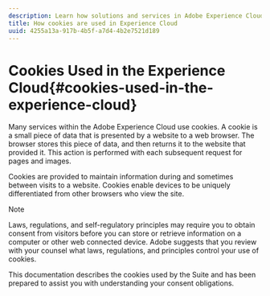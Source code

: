```yaml
---
description: Learn how solutions and services in Adobe Experience Cloud use cookies.
title: How cookies are used in Experience Cloud 
uuid: 4255a13a-917b-4b5f-a7d4-4b2e7521d189
---
```


# Cookies Used in the Experience Cloud{#cookies-used-in-the-experience-cloud}

Many services within the Adobe Experience Cloud use cookies. A cookie is a small piece of data that is presented by a website to a web browser. The browser stores this piece of data, and then returns it to the website that provided it. This action is performed with each subsequent request for pages and images.

 Cookies are provided to maintain information during and sometimes between visits to a website. Cookies enable devices to be uniquely differentiated from other browsers who view the site.

>[!NOTE]
>
>Laws, regulations, and self-regulatory principles may require you to obtain consent from visitors before you can store or retrieve information on a computer or other web connected device. Adobe suggests that you review with your counsel what laws, regulations, and principles control your use of cookies.

This documentation describes the cookies used by the Suite and has been prepared to assist you with understanding your consent obligations. 
